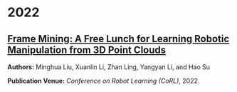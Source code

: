 # 2022

## [Frame Mining: A Free Lunch for Learning Robotic Manipulation from 3D Point Clouds](https://arxiv.org/abs/2210.07442)

**Authors:** Minghua Liu, Xuanlin Li, Zhan Ling, Yangyan Li, and Hao Su

**Publication Venue:** *Conference on Robot Learning (CoRL)*, 2022.
